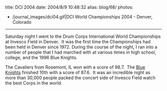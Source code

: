 title: DCI 2004
date: 2004/8/9 10:48:32
alias: blog/68/
photos:
- /journal_images/dci04.gif|DCI World Championships 2004 - Denver, Colorado
---
Saturday night I went to the Drum Corps International World Championships at Invesco Field in Denver.  It was the first time the Championships had been held in Denver since 1972. During the course of the night, I ran into a number of people that I had marched with at various times in high school, college, and the 1996 Blue Knights. 

The Cavaliers from Rosemont, IL won with a score of 98.7.  The [Blue Knights](http://www.bknights.org) finished 10th with a score of 87.6.  It was an incredible night as more than 30,000 people packed the concert side of Invesco Field watch the best Corps in the world. 
